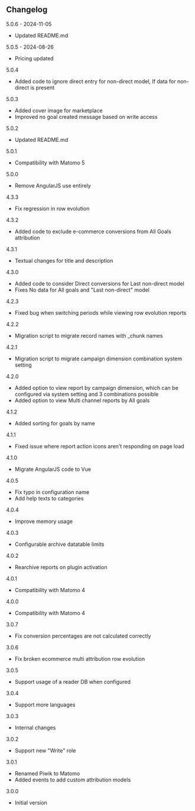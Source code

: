 ## Changelog

5.0.6 - 2024-11-05
- Updated README.md

5.0.5 - 2024-08-26
- Pricing updated

5.0.4
- Added code to ignore direct entry for non-direct model, If data for non-direct is present

5.0.3
- Added cover image for marketplace
- Improved no goal created message based on write access

5.0.2
- Updated README.md

5.0.1
- Compatibility with Matomo 5

5.0.0
- Remove AngularJS use entirely

4.3.3
- Fix regression in row evolution

4.3.2
- Added code to exclude e-commerce conversions from All Goals attribution

4.3.1
- Textual changes for title and description

4.3.0
- Added code to consider Direct conversions for Last non-direct model
- Fixes No data for All goals and "Last non-direct" model

4.2.3
- Fixed bug when switching periods while viewing row evolution reports

4.2.2
- Migration script to migrate record names with _chunk names

4.2.1
- Migration script to migrate campaign dimension combination system setting

4.2.0
- Added option to view report by campaign dimension, which can be configured via system setting and 3 combinations possible
- Added option to view Multi channel reports by All goals

4.1.2
- Added sorting for goals by name

4.1.1
- Fixed issue where report action icons aren't responding on page load

4.1.0
- Migrate AngularJS code to Vue

4.0.5
- Fix typo in configuration name
- Add help texts to categories

4.0.4
- Improve memory usage

4.0.3
- Configurable archive datatable limits

4.0.2
- Rearchive reports on plugin activation

4.0.1
- Compatibility with Matomo 4

4.0.0
- Compatibility with Matomo 4

3.0.7
- Fix conversion percentages are not calculated correctly

3.0.6
- Fix broken ecommerce multi attribution row evolution 

3.0.5
- Support usage of a reader DB when configured

3.0.4
- Support more languages

3.0.3
- Internal changes

3.0.2
- Support new "Write" role

3.0.1
- Renamed Piwik to Matomo
- Added events to add custom attribution models

3.0.0
- Initial version
